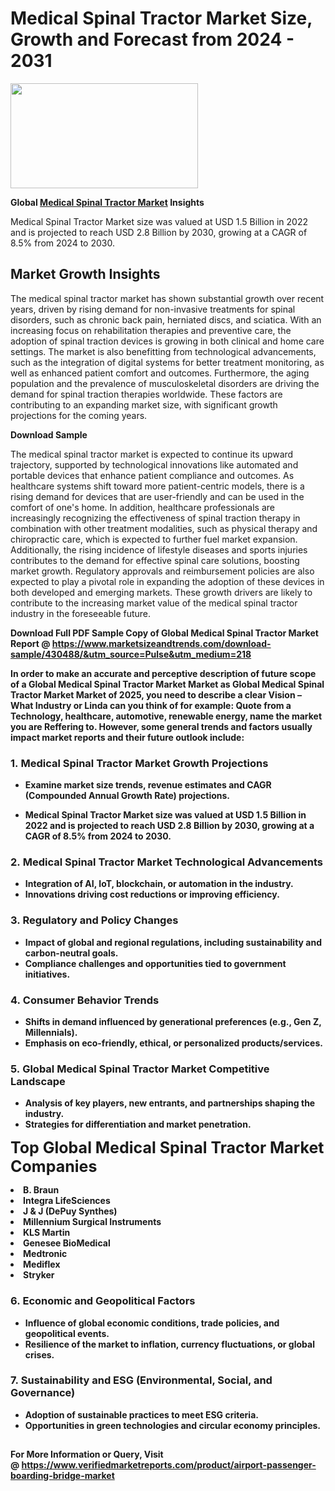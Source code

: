 <H1>Medical Spinal Tractor Market Size, Growth and Forecast from 2024 - 2031</H1><img class="aligncenter size-medium wp-image-584254" src="https://thirdeyenews.in/wp-content/uploads/2024/09/Global-Market-Research-300x168.jpeg" alt="" width="300" height="168" /><p><strong>Global&nbsp;<a href="https://www.marketsizeandtrends.com/download-sample/430488/&amp;utm_source=Pulse&amp;utm_medium=218">Medical Spinal Tractor Market</a> Insights</strong></p><p>Medical Spinal Tractor Market size was valued at USD 1.5 Billion in 2022 and is projected to reach USD 2.8 Billion by 2030, growing at a CAGR of 8.5% from 2024 to 2030.</p><p><h2>Market Growth Insights</h2> <p>The medical spinal tractor market has shown substantial growth over recent years, driven by rising demand for non-invasive treatments for spinal disorders, such as chronic back pain, herniated discs, and sciatica. With an increasing focus on rehabilitation therapies and preventive care, the adoption of spinal traction devices is growing in both clinical and home care settings. The market is also benefitting from technological advancements, such as the integration of digital systems for better treatment monitoring, as well as enhanced patient comfort and outcomes. Furthermore, the aging population and the prevalence of musculoskeletal disorders are driving the demand for spinal traction therapies worldwide. These factors are contributing to an expanding market size, with significant growth projections for the coming years.</p> <p><strong>Download Sample</strong></p> <p>The medical spinal tractor market is expected to continue its upward trajectory, supported by technological innovations like automated and portable devices that enhance patient compliance and outcomes. As healthcare systems shift toward more patient-centric models, there is a rising demand for devices that are user-friendly and can be used in the comfort of one's home. In addition, healthcare professionals are increasingly recognizing the effectiveness of spinal traction therapy in combination with other treatment modalities, such as physical therapy and chiropractic care, which is expected to further fuel market expansion. Additionally, the rising incidence of lifestyle diseases and sports injuries contributes to the demand for effective spinal care solutions, boosting market growth. Regulatory approvals and reimbursement policies are also expected to play a pivotal role in expanding the adoption of these devices in both developed and emerging markets. These growth drivers are likely to contribute to the increasing market value of the medical spinal tractor industry in the foreseeable future.</p> <p><strong></p><p><span class=""><strong>Download Full PDF Sample Copy of Global Medical Spinal Tractor Market Report</strong> @ <a href="https://www.marketsizeandtrends.com/download-sample/430488/&amp;utm_source=Pulse&amp;utm_medium=218" target="_blank">https://www.marketsizeandtrends.com/download-sample/430488/&amp;utm_source=Pulse&amp;utm_medium=218</a></span></p><p>In order to make an accurate and perceptive description of future scope of a Global&nbsp;Medical Spinal Tractor Market Market as Global&nbsp;Medical Spinal Tractor Market Market of 2025, you need to describe a clear Vision &ndash; What Industry or Linda can you think of for example: Quote from a Technology, healthcare, automotive, renewable energy, name the market you are Reffering to. However, some general trends and factors usually impact market reports and their future outlook include:</p><h3>1.&nbsp;<strong>Medical Spinal Tractor Market Growth Projections</strong></h3><ul><li>Examine market size trends, revenue estimates and CAGR (Compounded Annual Growth Rate) projections.</li><li><p>Medical Spinal Tractor Market size was valued at USD 1.5 Billion in 2022 and is projected to reach USD 2.8 Billion by 2030, growing at a CAGR of 8.5% from 2024 to 2030.</p></li></ul><h3>2.&nbsp;<strong>Medical Spinal Tractor Market Technological Advancements</strong></h3><ul><li>Integration of AI, IoT, blockchain, or automation in the industry.</li><li>Innovations driving cost reductions or improving efficiency.</li></ul><h3>3.&nbsp;<strong>Regulatory and Policy Changes</strong></h3><ul><li>Impact of global and regional regulations, including sustainability and carbon-neutral goals.</li><li>Compliance challenges and opportunities tied to government initiatives.</li></ul><h3>4.&nbsp;<strong>Consumer Behavior Trends</strong></h3><ul><li>Shifts in demand influenced by generational preferences (e.g., Gen Z, Millennials).</li><li>Emphasis on eco-friendly, ethical, or personalized products/services.</li></ul><h3>5.&nbsp;<strong>Global Medical Spinal Tractor Market Competitive Landscape</strong></h3><ul><li>Analysis of key players, new entrants, and partnerships shaping the industry.</li><li>Strategies for differentiation and market penetration.</li></ul><p data-pm-slice="1 1 []"><span style="color: inherit; font-family: inherit; font-size: 25px;">Top Global Medical Spinal Tractor Market Companies</span></p><div class="" data-test-id=""><p><li>B. Braun</li><li> Integra LifeSciences</li><li> J & J (DePuy Synthes)</li><li> Millennium Surgical Instruments</li><li> KLS Martin</li><li> Genesee BioMedical</li><li> Medtronic</li><li> Mediflex</li><li> Stryker</li></p></div><h3>6.&nbsp;<strong>Economic and Geopolitical Factors</strong></h3><ul><li>Influence of global economic conditions, trade policies, and geopolitical events.</li><li>Resilience of the market to inflation, currency fluctuations, or global crises.</li></ul><h3>7.&nbsp;<strong>Sustainability and ESG (Environmental, Social, and Governance)</strong></h3><ul><li>Adoption of sustainable practices to meet ESG criteria.</li><li>Opportunities in green technologies and circular economy principles.</li></ul><h2><strong style="font-size: 14px;">For More Information or Query, Visit @&nbsp;</strong><a style="background-color: #ffffff; font-size: 14px;" href="https://www.marketsizeandtrends.com/report/medical-spinal-tractor-market/" target="_blank">https://www.verifiedmarketreports.com/product/airport-passenger-boarding-bridge-market</a></h2>
